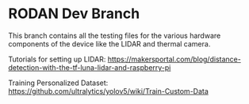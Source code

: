 # RODAN Dev Branch
This branch contains all the testing files for the various hardware components of the device like the LIDAR and thermal camera.

Tutorials for setting up LIDAR: https://makersportal.com/blog/distance-detection-with-the-tf-luna-lidar-and-raspberry-pi


Training Personalized Dataset: https://github.com/ultralytics/yolov5/wiki/Train-Custom-Data
